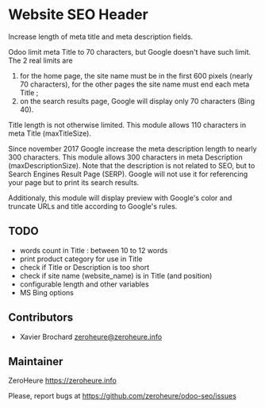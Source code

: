 # Website SEO Header

Increase length of meta title and meta description fields.

Odoo limit meta Title to 70 characters, but Google doesn't have such limit. The 2 real limits are 

1. for the home page, the site name must be in the first 600 pixels (nearly 70 characters), for the other pages the site name must end each meta Title ; 
2. on the search results page, Google will display only 70 characters (Bing 40). 

Title length is not otherwise limited. This module allows 110 characters in meta Title (maxTitleSize).

Since november 2017 Google increase the meta description length to nearly 300 characters. This module allows 300 characters in meta Description (maxDescriptionSize). Note that the description is not related to SEO, but to Search Engines Result Page (SERP). Google will not use it for referencing your page but to print its search results.

Additionaly, this module will display preview with Google's color and truncate URLs and title according to Google's rules.

## TODO

- words count in Title : between 10 to 12 words
- print product category for use in Title
- check if Title or Description is too short
- check if site name (website_name) is in Title (and position)
- configurable length and other variables
- MS Bing options

## Contributors

- Xavier Brochard zeroheure@zeroheure.info

## Maintainer

ZeroHeure
https://zeroheure.info

Please, report bugs at https://github.com/zeroheure/odoo-seo/issues
